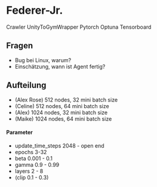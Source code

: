 # Federer-Jr.

Crawler
UnityToGymWrapper
Pytorch
Optuna
Tensorboard

## Fragen
* Bug bei Linux, warum?
* Einschätzung, wann ist Agent fertig?

## Aufteilung

* (Alex Rose) 512 nodes, 32 mini batch size
* (Celine)    512 nodes, 64 mini batch size
* (Alex)      1024 nodes, 32 mini batch size
* (Maike)     1024 nodes, 64 mini batch size

#### Parameter

* update_time_steps 2048 - open end
* epochs 3-32
* beta 0.001 - 0.1
* gamma 0.9 - 0.99
* layers 2 - 8
* (clip 0.1 - 0.3)
